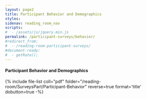 ```yaml
---
layout: page2
title: Participant Behavior and Demographics
styles:
sidenav: reading_room_nav
scripts:
#  - /assets/js/jquery.min.js
permalink: /participant-surveys/behavior/
#redirect_from:
#  - /reading-room-participant-surveys/
#document-ready:
#  - getRate();
---
```


#### Participant Behavior and Demographics

{% include file-list coll="pdf" folder="/reading-room/SurveysPart/Participant-Behavior" reverse=true format='title' dobutton=true -%}

<!-- CONTENT END -->
